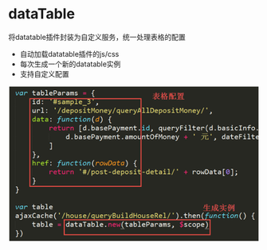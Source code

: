 # dataTable

将datatable插件封装为自定义服务，统一处理表格的配置

* 自动加载datatable插件的js/css
* 每次生成一个新的datatable实例
* 支持自定义配置

![test](1.png)
